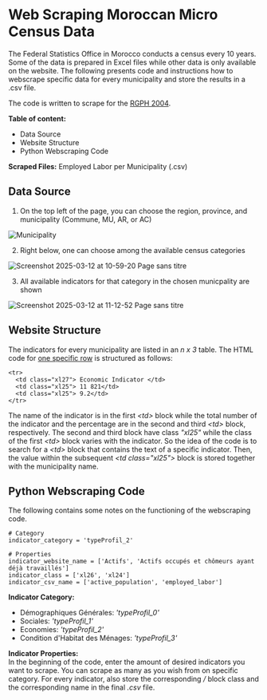 # Web Scraping Moroccan Micro Census Data
The Federal Statistics Office in Morocco conducts a census every 10 years. Some of the data is prepared in Excel files while other data is only available on the website. The following presents code and instructions how to webscrape specific data for every municipality and store the results in a .csv file.

The code is written to scrape for the [RGPH 2004](https://applications-web.hcp.ma/hpmc/frmmarocenchiffres.aspx).

**Table of content:**
  - Data Source
  - Website Structure
  - Python Webscraping Code


**Scraped Files:**
Employed Labor per Municipality (.csv)


## Data Source
1) On the top left of the page, you can choose the region, province, and municipality (Commune, MU, AR, or AC)

![Municipality](https://github.com/user-attachments/assets/0850c288-66f3-48b8-997a-6d2f5aafa681)

2) Right below, one can choose among the available census categories
   
![Screenshot 2025-03-12 at 10-59-20 Page sans titre](https://github.com/user-attachments/assets/400c12e6-1272-41c3-b521-1f523d280c5e)

3) All available indicators for that category in the chosen municpality are shown

![Screenshot 2025-03-12 at 11-12-52 Page sans titre](https://github.com/user-attachments/assets/650fd564-8b43-4173-b992-c070aaf2f01f)

 ## Website Structure
The indicators for every municipality are listed in an *n x 3* table. The HTML code for <ins>one specific row</ins> is structured as follows:

```
<tr>
  <td class="xl27"> Economic Indicator </td>
  <td class="xl25"> 11 821</td>
  <td class="xl25"> 9.2</td>
</tr>
```
The name of the indicator is in the first *\<td>* block while the total number of the indicator and the percentage are in the second and third *\<td>* block, respectively. The second and third block have class *"xl25"* while the class of the first *\<td>* block varies with the indicator. So the idea of the code is to search for a *\<td>* block that contains the text of a specific indicator. Then, the value within the subsequent *\<td class="xl25">* block is stored together with the municipality name.

 ## Python Webscraping Code
 The following contains some notes on the functioning of the webscraping code.
 ```
# Category
indicator_category = 'typeProfil_2'

# Properties
indicator_website_name = ['Actifs', 'Actifs occupés et chômeurs ayant déjà travaillés']
indicator_class = ['xl26', 'xl24']
indicator_csv_name = ['active_population', 'employed_labor']
```
**Indicator Category:**
- Démographiques Générales: *'typeProfil_0'*
- Sociales: *'typeProfil_1'*
- Economies: *'typeProfil_2'*
- Condition d'Habitat des Ménages: *'typeProfil_3'*

**Indicator Properties:**  
In the beginning of the code, enter the amount of desired indicators you want to scrape. You can scrape as many as you wish from on specific category. For every indicator, also store the corresponding */<td>* block class and the corresponding name in the final *.csv* file.
